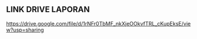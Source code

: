 ## LINK DRIVE LAPORAN
https://drive.google.com/file/d/1rNFr0TbMF_nkXjeOOkvfTRL_cKupEksE/view?usp=sharing